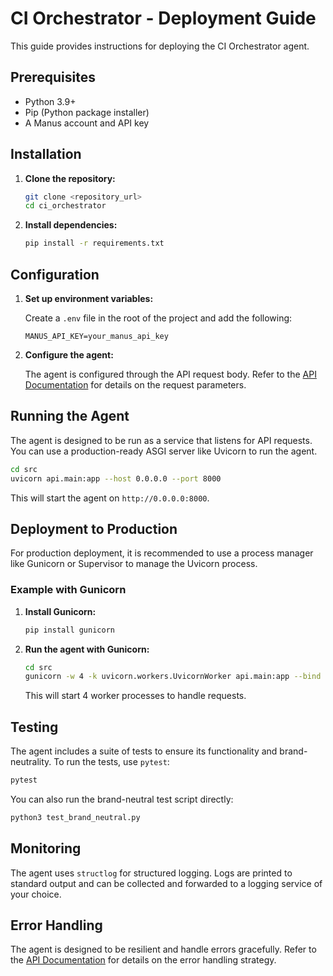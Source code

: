 # CI Orchestrator - Deployment Guide

This guide provides instructions for deploying the CI Orchestrator agent.

## Prerequisites

- Python 3.9+
- Pip (Python package installer)
- A Manus account and API key

## Installation

1.  **Clone the repository:**

    ```bash
    git clone <repository_url>
    cd ci_orchestrator
    ```

2.  **Install dependencies:**

    ```bash
    pip install -r requirements.txt
    ```

## Configuration

1.  **Set up environment variables:**

    Create a `.env` file in the root of the project and add the following:

    ```
    MANUS_API_KEY=your_manus_api_key
    ```

2.  **Configure the agent:**

    The agent is configured through the API request body. Refer to the [API Documentation](api_documentation.md) for details on the request parameters.

## Running the Agent

The agent is designed to be run as a service that listens for API requests. You can use a production-ready ASGI server like Uvicorn to run the agent.

```bash
cd src
uvicorn api.main:app --host 0.0.0.0 --port 8000
```

This will start the agent on `http://0.0.0.0:8000`.

## Deployment to Production

For production deployment, it is recommended to use a process manager like Gunicorn or Supervisor to manage the Uvicorn process.

### Example with Gunicorn

1.  **Install Gunicorn:**

    ```bash
    pip install gunicorn
    ```

2.  **Run the agent with Gunicorn:**

    ```bash
    cd src
    gunicorn -w 4 -k uvicorn.workers.UvicornWorker api.main:app --bind 0.0.0.0:8000
    ```

    This will start 4 worker processes to handle requests.

## Testing

The agent includes a suite of tests to ensure its functionality and brand-neutrality. To run the tests, use `pytest`:

```bash
pytest
```

You can also run the brand-neutral test script directly:

```bash
python3 test_brand_neutral.py
```

## Monitoring

The agent uses `structlog` for structured logging. Logs are printed to standard output and can be collected and forwarded to a logging service of your choice.

## Error Handling

The agent is designed to be resilient and handle errors gracefully. Refer to the [API Documentation](api_documentation.md) for details on the error handling strategy.



